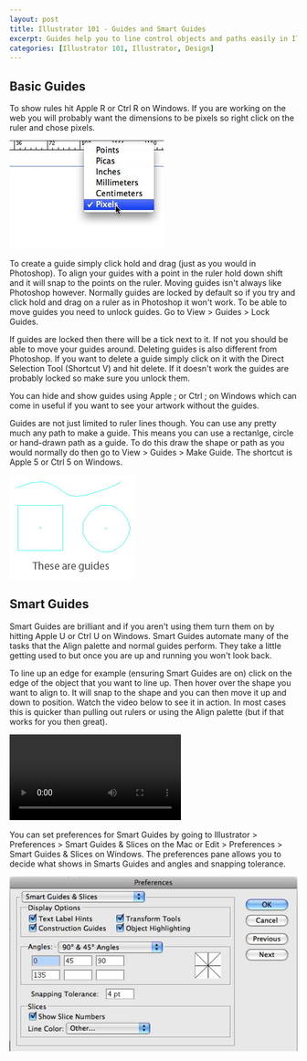 ```yaml
--- 
layout: post
title: Illustrator 101 - Guides and Smart Guides
excerpt: Guides help you to line control objects and paths easily in Illustrator. Here's a short overview of the options and how Smart Guides can take it a step further.
categories: [Illustrator 101, Illustrator, Design]
---
```

## Basic Guides

To show rules hit Apple R or Ctrl R on Windows. If you are working on the web you will probably want the dimensions to be pixels so right click on the ruler and chose pixels. 

![Illustrator ruler units][1] 

To create a guide simply click hold and drag (just as you would in Photoshop). To align your guides with a point in the ruler hold down shift and it will snap to the points on the ruler. Moving guides isn't always like Photoshop however. Normally guides are locked by default so if you try and click hold and drag on a ruler as in Photoshop it won't work. To be able to move guides you need to unlock guides. Go to View > Guides > Lock Guides. 

If guides are locked then there will be a tick next to it. If not you should be able to move your guides around. Deleting guides is also different from Photoshop. If you want to delete a guide simply click on it with the Direct Selection Tool (Shortcut V) and hit delete. If it doesn't work the guides are probably locked so make sure you unlock them.

You can hide and show guides using Apple ; or Ctrl ; on Windows which can come in useful if you want to see your artwork without the guides. 

Guides are not just limited to ruler lines though. You can use any pretty much any path to make a guide. This means you can use a rectanlge, circle or hand-drawn path as a guide. To do this draw the shape or path as you would normally do then go to View > Guides > Make Guide. The shortcut is Apple 5 or Ctrl 5 on Windows.

![Path as Guides in Illustrator][2] 

## Smart Guides

Smart Guides are brilliant and if you aren't using them turn them on by hitting Apple U or Ctrl U on Windows. Smart Guides automate many of the tasks that the Align palette and normal guides perform. They take a little getting used to but once you are up and running you won't look back.

To line up an edge for example (ensuring Smart Guides are on) click on the edge of the object that you want to line up. Then hover over the shape you want to align to. It will snap to the shape and you can then move it up and down to position. Watch the video below to see it in action. In most cases this is quicker than pulling out rulers or using the Align palette (but if that works for you then great). 

<video controls>
  <source src="/movies/mp4/guides_illustrator.mp4" type='video/mp4; codecs="avc1.42E01E, mp4a.40.2"' />
  <source src="/movies/ogv/guides_illustrator.ogv" type='video/ogg; codecs="theora, vorbis"' />
  To view this video you need the latest version of <a href="http://www.apple.com/safari/">Safari</a>, <a href="http://www.mozilla.com/firefox/">Firefox</a> or <a href="http://www.google.com/chrome">Chrome</a>. Alterantively download the videos and watch them offline. <a href="/movies/mp4/guides_illustrator.mp4">Windows / Mac (mp4)</a>, <a href="/movies/mp4/guides_illustrator.mp4">Linux (ogv)</a>
</video>

You can set preferences for Smart Guides by going to Illustrator > Preferences > Smart Guides & Slices on the Mac or Edit > Preferences > Smart Guides & Slices on Windows. The preferences pane allows you to decide what shows in Smarts Guides and angles and snapping tolerance.

![Smart Guide Options][3]

 [1]: /images/articles/illustrator_rulers.jpg
 [2]: /images/articles/illustrator_paths_guides.jpg
 [3]: /images/articles/smart_guide_options.jpg
